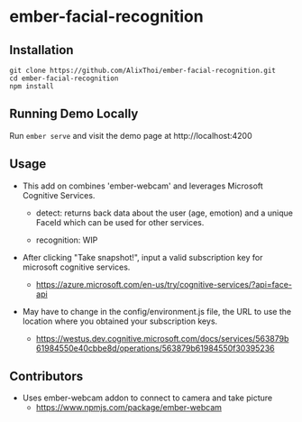 # ember-facial-recognition

## Installation

 ```
 git clone https://github.com/AlixThoi/ember-facial-recognition.git
 cd ember-facial-recognition
 npm install
 ```
 
## Running Demo Locally

Run ```ember serve``` and visit the demo page at http://localhost:4200
 
## Usage

* This add on combines 'ember-webcam' and leverages Microsoft Cognitive Services.
    - detect: returns back data about the user (age, emotion) and a unique FaceId which can be used for other services.
    
    - recognition: WIP 

* After clicking "Take snapshot!", input a valid subscription key for microsoft cognitive services.
    * https://azure.microsoft.com/en-us/try/cognitive-services/?api=face-api
 
* May have to change in the config/environment.js file, the URL to use the location where you obtained your subscription keys.
  * https://westus.dev.cognitive.microsoft.com/docs/services/563879b61984550e40cbbe8d/operations/563879b61984550f30395236

## Contributors

* Uses ember-webcam addon to connect to camera and take picture 
  * https://www.npmjs.com/package/ember-webcam
